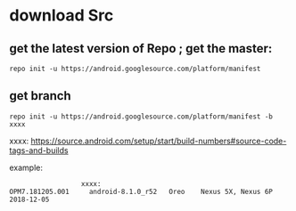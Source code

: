 # download Src

## get the latest version of Repo ; get the master:
```
repo init -u https://android.googlesource.com/platform/manifest
```

## get branch

```
repo init -u https://android.googlesource.com/platform/manifest -b xxxx
```

xxxx:  https://source.android.com/setup/start/build-numbers#source-code-tags-and-builds

example:


```
                  xxxx:
OPM7.181205.001 	android-8.1.0_r52 	Oreo 	Nexus 5X, Nexus 6P 	2018-12-05
```
